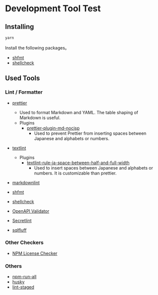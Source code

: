 # Development Tool Test

## Installing

```bash
yarn
```

Install the following packages。

- [shfmt](https://github.com/mvdan/sh)
- [shellcheck](https://github.com/koalaman/shellcheck)

## Used Tools

### Lint / Formatter

- [prettier](https://github.com/prettier/prettier)

  - Used to format Markdown and YAML. The table shaping of Markdown is useful.
  - Plugins
    - [prettier-plugin-md-nocjsp](https://github.com/tats-u/prettier-plugin-md-nocjsp)
      - Used to prevent Prettier from inserting spaces between Japanese and alphabets or numbers.

- [textlint](https://github.com/textlint/textlint)
  - Plugins
    - [textlint-rule-ja-space-between-half-and-full-width](https://github.com/textlint-ja/textlint-rule-preset-ja-spacing/tree/master/packages/textlint-rule-ja-space-between-half-and-full-width)
      - Used to insert spaces between Japanese and alphabets or numbers. It is customizable than prettier.
- [markdownlint](https://github.com/DavidAnson/markdownlint)
- [shfmt](https://github.com/mvdan/sh)
- [shellcheck](https://github.com/koalaman/shellcheck)
- [OpenAPI Validator](https://github.com/IBM/openapi-validator)
- [Secretlint](https://github.com/secretlint/secretlint)
- [sqlfluff](https://github.com/sqlfluff/sqlfluff)

### Other Checkers

- [NPM License Checker](https://github.com/davglass/license-checker)

### Others

- [npm-run-all](https://github.com/mysticatea/npm-run-all)
- [husky](https://github.com/typicode/husky)
- [lint-staged](https://github.com/okonet/lint-staged)
